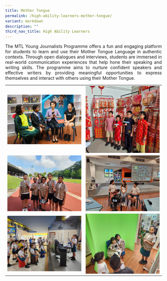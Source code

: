 ```yaml
---
title: Mother Tongue
permalink: /high-ability-learners-mother-tongue/
variant: markdown
description: ""
third_nav_title: High Ability Learners
---
```

<p style="text-align: justify">The MTL Young Journalists Programme offers a fun and engaging platform for students to learn and use their Mother Tongue Language in authentic contexts. Through open dialogues and interviews, students are immersed in real-world communication experiences that help hone their speaking and writing skills. The programme aims to nurture confident speakers and effective writers by providing meaningful opportunities to express themselves and interact with others using their Mother Tongue.
</p>

<table style="border-collapse: collapse; text-align: center;" border="0">
  <tbody><tr>
    <td><img style="width:580px; height:auto;" alt="MTL Young Journalists" src="/images/Learning/High%20Ability%20Learners%20(HALs)/mtlyjp1_2025.jpg"></td>
    <td><img style="width:300px; height:auto;" alt="MTL Young Journalists" src="/images/Learning/High%20Ability%20Learners%20(HALs)/mtlyjp2_2025.jpg"></td>
  </tr>
  <tr>
    <td><img style="width:580px; height:auto;" alt="MTL Young Journalists" src="/images/Learning/High%20Ability%20Learners%20(HALs)/mtlyjp3_2025.jpg"></td>
    <td><img style="width:580px; height:auto;" alt="MTL Young Journalists" src="/images/Learning/High%20Ability%20Learners%20(HALs)/mtlyjp4_2025.jpg"></td>
  </tr>
	  <tr>
    <td><img style="width:580px; height:auto;" alt="MTL Young Journalists" src="/images/Learning/High%20Ability%20Learners%20(HALs)/mtlyjp5_2025.jpg"></td>
    <td><img style="width:300px; height:auto;" alt="MTL Young Journalists" src="/images/Learning/High%20Ability%20Learners%20(HALs)/mtlyjp6_2025.jpg"></td>
  </tr>
</tbody></table>